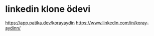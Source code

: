 # linkedin klone ödevi
 https://app.patika.dev/korayaydin
https://www.linkedin.com/in/koray-aydinn/
